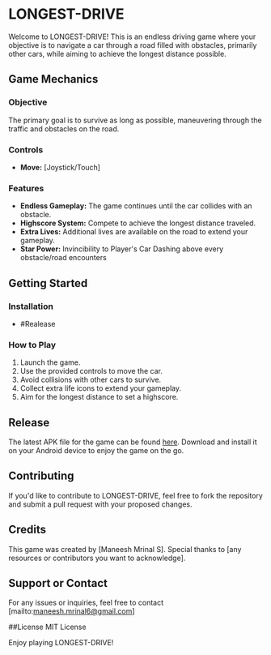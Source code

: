 # LONGEST-DRIVE

Welcome to LONGEST-DRIVE! This is an endless driving game where your objective is to navigate a car through a road filled with obstacles, primarily other cars, while aiming to achieve the longest distance possible.

## Game Mechanics

### Objective
The primary goal is to survive as long as possible, maneuvering through the traffic and obstacles on the road.

### Controls
- **Move:** [Joystick/Touch]

### Features
- **Endless Gameplay:** The game continues until the car collides with an obstacle.
- **Highscore System:** Compete to achieve the longest distance traveled.
- **Extra Lives:** Additional lives are available on the road to extend your gameplay.
- **Star Power:** Invincibility to Player's Car Dashing above every obstacle/road encounters

## Getting Started

### Installation
- #Realease

### How to Play
1. Launch the game.
2. Use the provided controls to move the car.
3. Avoid collisions with other cars to survive.
4. Collect extra life icons to extend your gameplay.
5. Aim for the longest distance to set a highscore.

## Release
The latest APK file for the game can be found [here](https://github.com/Maneesh-Mrinal/Longest-Drive/releases). Download and install it on your Android device to enjoy the game on the go.

## Contributing
If you'd like to contribute to LONGEST-DRIVE, feel free to fork the repository and submit a pull request with your proposed changes.

## Credits
This game was created by [Maneesh Mrinal S]. Special thanks to [any resources or contributors you want to acknowledge].

## Support or Contact
For any issues or inquiries, feel free to contact [mailto:maneesh.mrinal6@gmail.com]

##License
MIT License

Enjoy playing LONGEST-DRIVE!
